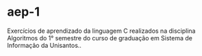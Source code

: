 # aep-1
Exercícios de aprendizado da linguagem C realizados na disciplina Algoritmos do 1° semestre do curso de graduação em Sistema de Informação da Unisantos..
